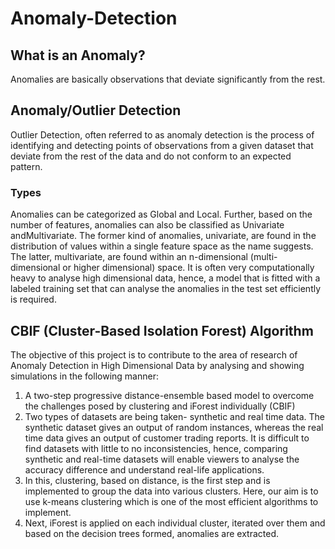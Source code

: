 # Anomaly-Detection
## What is an Anomaly?
Anomalies are basically observations that deviate significantly from the rest.
## Anomaly/Outlier Detection
Outlier Detection, often referred to as anomaly detection is the process of identifying and detecting points of observations from a given dataset that deviate from the rest of the data and do not conform to an expected pattern.
### Types
Anomalies can be categorized as Global and Local. Further, based on the number of features, anomalies can also be classified as Univariate andMultivariate. The former kind of anomalies, univariate, are found in the distribution of values within a single feature space as the name suggests. The latter, multivariate, are found within an
n-dimensional (multi-dimensional or higher dimensional) space. It is often very computationally heavy to analyse high dimensional data, hence, a model that is fitted with a labeled training set that can analyse the anomalies in the test set efficiently is required.

## CBIF (Cluster-Based Isolation Forest) Algorithm
The objective of this  project is to contribute to the area of research of Anomaly Detection in High Dimensional Data by analysing and showing simulations in the
following manner:
1. A two-step progressive distance-ensemble based model to overcome the challenges posed by clustering and iForest individually (CBIF)
2. Two types of datasets are being taken- synthetic and real time data. The synthetic dataset gives an output of random instances, whereas the real time data gives an output of customer trading reports. It is difficult to find datasets with little to no inconsistencies, hence, comparing synthetic and real-time datasets will enable viewers to analyse the accuracy difference and understand real-life applications.
3. In this, clustering, based on distance, is the first step and is implemented to group the data into various clusters. Here, our aim is to use k-means clustering which is one of the most efficient algorithms to implement.
4. Next, iForest is applied on each individual cluster, iterated over them and based on the decision trees formed, anomalies are extracted.
